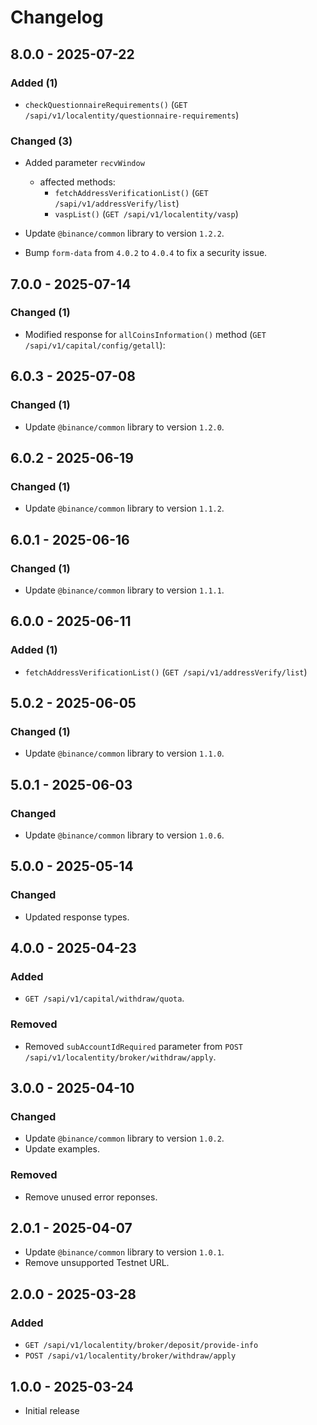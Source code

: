 # Changelog

## 8.0.0 - 2025-07-22

### Added (1)

- `checkQuestionnaireRequirements()` (`GET /sapi/v1/localentity/questionnaire-requirements`)

### Changed (3)

- Added parameter `recvWindow`
  - affected methods:
    - `fetchAddressVerificationList()` (`GET /sapi/v1/addressVerify/list`)
    - `vaspList()` (`GET /sapi/v1/localentity/vasp`)

- Update `@binance/common` library to version `1.2.2`.

- Bump `form-data` from `4.0.2` to `4.0.4` to fix a security issue.

## 7.0.0 - 2025-07-14

### Changed (1)

- Modified response for `allCoinsInformation()` method (`GET /sapi/v1/capital/config/getall`):

## 6.0.3 - 2025-07-08

### Changed (1)

- Update `@binance/common` library to version `1.2.0`.

## 6.0.2 - 2025-06-19

### Changed (1)

- Update `@binance/common` library to version `1.1.2`.

## 6.0.1 - 2025-06-16

### Changed (1)

- Update `@binance/common` library to version `1.1.1`.

## 6.0.0 - 2025-06-11

### Added (1)

- `fetchAddressVerificationList()` (`GET /sapi/v1/addressVerify/list`)

## 5.0.2 - 2025-06-05

### Changed (1)

- Update `@binance/common` library to version `1.1.0`.

## 5.0.1 - 2025-06-03

### Changed

- Update `@binance/common` library to version `1.0.6`.

## 5.0.0 - 2025-05-14

### Changed

- Updated response types.

## 4.0.0 - 2025-04-23

### Added

- `GET /sapi/v1/capital/withdraw/quota`.

### Removed

- Removed `subAccountIdRequired` parameter from `POST /sapi/v1/localentity/broker/withdraw/apply`.

## 3.0.0 - 2025-04-10

### Changed

- Update `@binance/common` library to version `1.0.2`.
- Update examples.

### Removed

- Remove unused error reponses.

## 2.0.1 - 2025-04-07

- Update `@binance/common` library to version `1.0.1`.
- Remove unsupported Testnet URL.

## 2.0.0 - 2025-03-28

### Added

- `GET /sapi/v1/localentity/broker/deposit/provide-info`
- `POST /sapi/v1/localentity/broker/withdraw/apply`

## 1.0.0 - 2025-03-24

- Initial release
